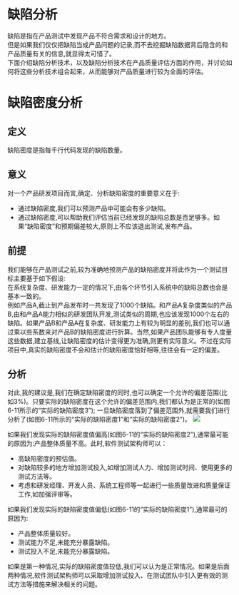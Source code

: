 
# 缺陷分析
缺陷是指在产品测试中发现产品不符合需求和设计的地方。   
但是如果我们仅仅把缺陷当成产品问题的记录,而不去挖掘缺陷数据背后隐含的和产品质量有关的信息,就显得太可惜了。   
下面介绍缺陷分析技术，以及缺陷分析技术在产品质量评估方面的作用，并讨论如何将这些分析技术组合起来，从而能够对产品质量进行较为全面的评估。

# 缺陷密度分析
## 定义
缺陷密度是指每千行代码发现的缺陷数量。
## 意义
对一个产品研发项目而言,确定、分析缺陷密度的重要意义在于:   
- 通过缺陷密度,我们可以预测产品中可能会有多少缺陷。
- 通过缺陷密度,可以帮助我们评估当前已经发现的缺陷总数是否足够多。如果“缺陷密度”和预期偏差较大,原则上不应该退出测试,发布产品。

## 前提
我们能够在产品测试之前,较为准确地预测产品的缺陷密度并将此作为一个测试目标主要基于如下假设:   
在系统复杂度、研发能力一定的情况下,由各个环节引入系统中的缺陷总数也会是基本一致的。   
例如产品A,截止到产品发布时一共发现了1000个缺陷。和产品A复杂度类似的产品B,由和产品A能力相似的研发团队开发,测试类似的周期,也应该发现1000个左右的缺陷。如果产品B和产品A在复杂度、研发能力上有较为明显的差别,我们也可以通过乘以些系数来对产品B的缺陷密度进行折算。当然,如果产品团队能够有专人度量这些数据,建立基线,让缺陷密度的估计变得更为准确,则更有实际意义。不过在实际项目中,真实的缺陷密度不会和估计的缺陷密度恰好相等,往往会有一定的偏差。   
## 分析
对此,我的建议是,我们在确定缺陷密度的同时,也可以确定一个允许的偏差范围(比如3%)。只要实际的缺陷密度在这个允许的偏差范围内,我们都认为是正常的(如图6-11所示的“实际的缺陷密度3”); 一旦缺陷密度落到了偏差范围外,就需要我们进行分析了(如图6-11所示的“实际的缺陷密度1”和“实际的缺陷密度2”)。
![](https://shen89s.github.io/resFiles/缺陷密度落到偏差范围外.jpg)

如果我们发现实际的缺陷密度值偏高(如图6-11的“实际的缺陷密度2”),通常最可能的原因为:产品整体质量不高。此时,软件测试架构师可以：   
- 高缺陷密度的预估值。
- 对缺陷较多的地方增加测试投入,如增加测试人力、增加测试时间、使用更多的测试方法等。
- 考虑和研发经理、开发人员、系统工程师等一起进行一些质量改进和质量保证工作,如加强评审等。

如果我们发现实际的缺陷密度值偏低(如图6-11的“实际的缺陷密度1”),通常最可的原因为:   
- 产品整体质量较好。
- 测试能力不足,未能充分暴露缺陷。
- 测试投入不足,未能充分暴露缺陷。

如果是第一种情况,实际的缺陷密度值较低,我们可以认为是正常情况。如果是后面两种情况,软件测试架构师可以采取增加测试投入、在测试团队中引入更有效的测试方法等措施来解决相关的问题。
